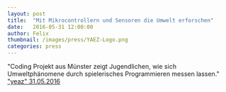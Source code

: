 ```yaml
---
layout: post
title:  "Mit Mikrocontrollern und Sensoren die Umwelt erforschen"
date:   2016-05-31 12:00:00
author: Felix
thumbnail: /images/press/YAEZ-Logo.png
categories: press
---
```

"Coding Projekt aus Münster zeigt Jugendlichen, wie sich Umweltphänomene durch spielerisches Programmieren messen lassen."
<a href="https://www.yaez.com/">"yeaz" 31.05.2016</a>
